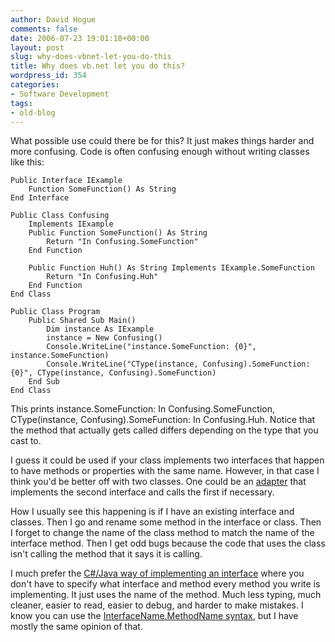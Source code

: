 ```yaml
---
author: David Hogue
comments: false
date: 2006-07-23 19:01:18+00:00
layout: post
slug: why-does-vbnet-let-you-do-this
title: Why does vb.net let you do this?
wordpress_id: 354
categories:
- Software Development
tags:
- old-blog
---
```


What possible use could there be for this?  It just makes things harder and more confusing.  Code is often confusing enough without writing classes like this:


    
    Public Interface IExample
        Function SomeFunction() As String
    End Interface
    
    Public Class Confusing
        Implements IExample
        Public Function SomeFunction() As String
            Return "In Confusing.SomeFunction"
        End Function
    
        Public Function Huh() As String Implements IExample.SomeFunction
            Return "In Confusing.Huh"
        End Function
    End Class
    
    Public Class Program
        Public Shared Sub Main()
            Dim instance As IExample
            instance = New Confusing()
            Console.WriteLine("instance.SomeFunction: {0}", instance.SomeFunction)
            Console.WriteLine("CType(instance, Confusing).SomeFunction: {0}", CType(instance, Confusing).SomeFunction)
        End Sub
    End Class



This prints instance.SomeFunction: In Confusing.SomeFunction, CType(instance, Confusing).SomeFunction: In Confusing.Huh.  Notice that the method that actually gets called differs depending on the type that you cast to.

I guess it could be used if your class implements two interfaces that happen to have methods or properties with the same name.  However, in that case I think you'd be better off with two classes.  One could be an [adapter](http://www.dofactory.com/Patterns/PatternAdapter.aspx) that implements the second interface and calls the first if necessary.

How I usually see this happening is if I have an existing interface and classes.  Then I go and rename some method in the interface or class.  Then I forget to change the name of the class method to match the name of the interface method.  Then I get odd bugs because the code that uses the class isn't calling the method that it says it is calling.

I much prefer the [C#/Java way of implementing an interface](http://msdn2.microsoft.com/en-us/library/ms173156.aspx) where you don't have to specify what interface and method every method you write is implementing.  It just uses the name of the method.  Much less typing, much cleaner, easier to read, easier to debug, and harder to make mistakes.  I know you can use the [InterfaceName.MethodName syntax](http://msdn2.microsoft.com/en-us/library/44a9ty12.aspx), but I have mostly the same opinion of that.
